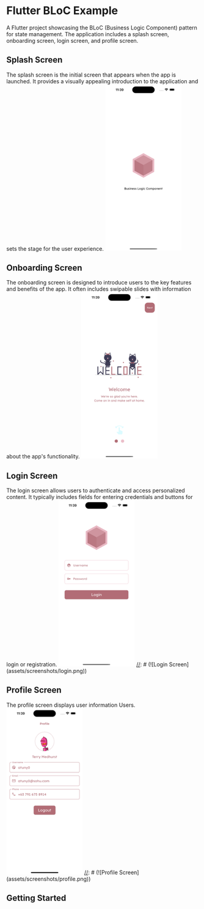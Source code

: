 # Flutter BLoC Example

A Flutter project showcasing the BLoC (Business Logic Component) pattern for state management. The application includes a splash screen, onboarding screen, login screen, and profile screen.

## Splash Screen

The splash screen is the initial screen that appears when the app is launched. It provides a visually appealing introduction to the application and sets the stage for the user experience.
<img src="assets/screenshots/splash.png" alt="Splash Screen" width="200"/>

[//]: # (![Splash Screen]&#40;assets/screenshots/splash.png&#41;)

## Onboarding Screen

The onboarding screen is designed to introduce users to the key features and benefits of the app. It often includes swipable slides with information about the app's functionality.
<img src="assets/screenshots/onboard.png" alt="Onboarding Screen" width="200"/>

[//]: # (![Onboarding Screen]&#40;assets/screenshots/onboard.png&#41;)

## Login Screen

The login screen allows users to authenticate and access personalized content. It typically includes fields for entering credentials and buttons for login or registration.
<img src="assets/screenshots/login.png" alt="Login Screen" width="200"/>
[//]: # (![Login Screen]&#40;assets/screenshots/login.png&#41;)

## Profile Screen

The profile screen displays user information Users.
<img src="assets/screenshots/profile.png" alt="Profile Screen" width="200"/>
[//]: # (![Profile Screen]&#40;assets/screenshots/profile.png&#41;)

## Getting Started